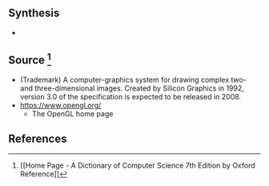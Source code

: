 ## Synthesis
- 
## Source [^1]
- (Trademark) A computer-graphics system for drawing complex two- and three-dimensional images. Created by Silicon Graphics in 1992, version 3.0 of the specification is expected to be released in 2008.
- https://www.opengl.org/
	- The OpenGL home page
## References

[^1]: [[Home Page - A Dictionary of Computer Science 7th Edition by Oxford Reference]]